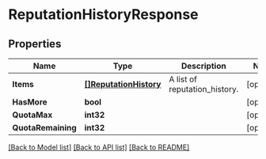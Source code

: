# ReputationHistoryResponse

## Properties

Name | Type | Description | Notes
------------ | ------------- | ------------- | -------------
**Items** | [**[]ReputationHistory**](ReputationHistory.md) | A list of reputation_history. | [optional] 
**HasMore** | **bool** |  | [optional] 
**QuotaMax** | **int32** |  | [optional] 
**QuotaRemaining** | **int32** |  | [optional] 

[[Back to Model list]](../README.md#documentation-for-models) [[Back to API list]](../README.md#documentation-for-api-endpoints) [[Back to README]](../README.md)


